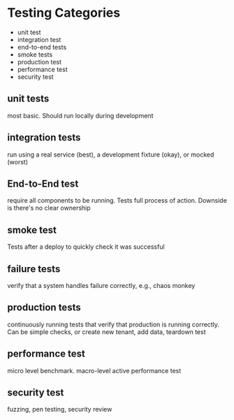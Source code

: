 # Testing Categories

- unit test
- integration test
- end-to-end tests
- smoke tests
- production test
- performance test
- security test

## unit tests

most basic. Should run locally during development

## integration tests

run using a real service (best), a development fixture (okay), or mocked (worst)

## End-to-End test

require all components to be running. Tests full process of action. Downside is
there's no clear ownership

## smoke test

Tests after a deploy to quickly check it was successful

## failure tests

verify that a system handles failure correctly, e.g., chaos monkey

## production tests

continuously running tests that verify that production is running correctly. Can
be simple checks, or create new tenant, add data, teardown test

## performance test

micro level benchmark. macro-level active performance test

## security test

fuzzing, pen testing, security review
